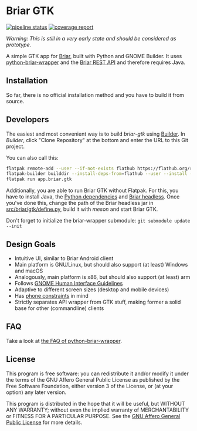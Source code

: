 # Briar GTK

[![pipeline status](https://code.briarproject.org/NicoAlt/briar-gtk/badges/master/pipeline.svg)](https://code.briarproject.org/NicoAlt/briar-gtk/commits/master)
[![coverage report](https://code.briarproject.org/NicoAlt/briar-gtk/badges/master/coverage.svg)](https://code.briarproject.org/NicoAlt/briar-gtk/commits/master)

_Warning: This is still in a very early state and should be considered as prototype._

A simple GTK app for [Briar](https://briar.app), built with Python and GNOME Builder.
It uses [python-briar-wrapper](https://code.briarproject.org/briar/python-briar-wrapper) and the
[Briar REST API](https://code.briarproject.org/briar/briar/blob/master/briar-headless/README.md)
and therefore requires Java.

## Installation

So far, there is no official installation method and
you have to build it from source.

## Developers

The easiest and most convenient way is to build _briar-gtk_ using
[Builder](https://wiki.gnome.org/Apps/Builder).
In _Builder_, click "Clone Repository" at the bottom and
enter the URL to this Git project.

You can also call this:
```bash
flatpak remote-add --user --if-not-exists flathub https://flathub.org/repo/flathub.flatpakrepo
flatpak-builder builddir --install-deps-from=flathub --user --install --force-clean --ccache app.briar.gtk.json
flatpak run app.briar.gtk
```

Additionally, you are able to run Briar GTK without Flatpak.
For this, you have to install Java, the
[Python dependencies](requirements.txt) and
[Briar headless](https://code.briarproject.org/briar/briar/blob/master/briar-headless/README.md).
Once you've done this, change the path of the Briar headless
jar in [src/briar/gtk/define.py](src/briar/gtk/define.py),
build it with _meson_ and start Briar GTK.

Don't forget to initialize the briar-wrapper submodule:
`git submodule update --init`

## Design Goals

* Intuitive UI, similar to Briar Android client
* Main platform is GNU/Linux, but should also support (at least) Windows and macOS
* Analogously, main platform is x86, but should also support (at least) arm
* Follows [GNOME Human Interface Guidelines](https://developer.gnome.org/hig/stable/)
* Adaptive to different screen sizes (desktop and mobile devices)
* Has [phone constraints](https://developer.puri.sm/Librem5/Apps/Guides/Design/Constraints.html) in mind
* Strictly separates API wrapper from GTK stuff, making former a solid base for other (commandline) clients

## FAQ

Take a look at
[the FAQ of python-briar-wrapper](https://code.briarproject.org/briar/python-briar-wrapper/blob/master/README.md#faq).

## License

This program is free software: you can redistribute it and/or modify
it under the terms of the GNU Affero General Public License as
published by the Free Software Foundation, either version 3 of the
License, or (at your option) any later version.

This program is distributed in the hope that it will be useful,
but WITHOUT ANY WARRANTY; without even the implied warranty of
MERCHANTABILITY or FITNESS FOR A PARTICULAR PURPOSE.  See the
[GNU Affero General Public License](LICENSE.md) for more details.
